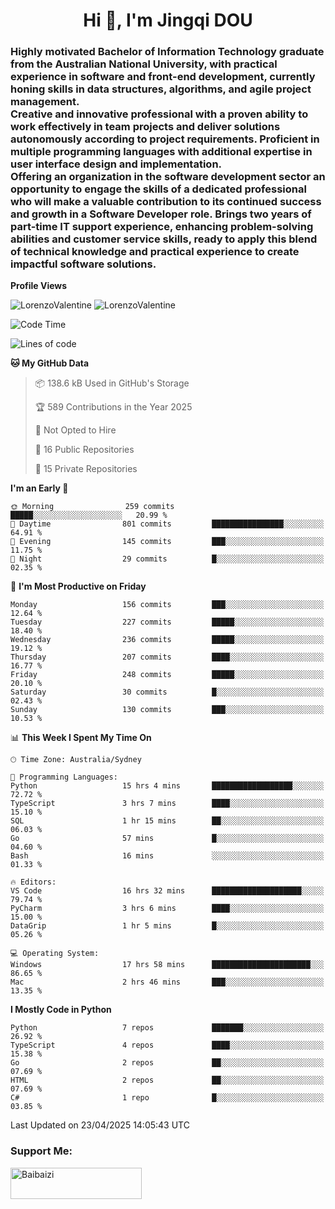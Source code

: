 <h1 align="center">Hi 👋, I'm Jingqi DOU</h1>
<h3 align="left">
Highly motivated Bachelor of Information Technology graduate from the Australian National University, with practical experience in software and front-end development, currently honing skills in data structures, algorithms, and agile project management. <br>
Creative and innovative professional with a proven ability to work effectively in team projects and deliver solutions autonomously according to project requirements. Proficient in multiple programming languages with additional expertise in user interface design and implementation. <br>
Offering an organization in the software development sector an opportunity to engage the skills of a dedicated professional who will make a valuable contribution to its continued success and growth in a Software Developer role. Brings two years of part-time IT support experience, enhancing problem-solving abilities and customer service skills, ready to apply this blend of technical knowledge and practical experience to create impactful software solutions.
</h3>

**Profile Views**<br>
<!-- <img src="https://count.getloli.com/get/@:name" alt="LorenzoValentine" theme="rule34" /> -->
<img src="https://count.getloli.com/@LorenzoValentine?name=LorenzoValentine&theme=asoul&padding=7&offset=0&align=center&scale=2&pixelated=1&darkmode=auto&prefix=020315" alt="LorenzoValentine" theme="rule34" />
<img src="https://count.getloli.com/@LorenzoValentine?name=LorenzoValentine&theme=food&padding=7&offset=0&align=center&scale=2&pixelated=1&darkmode=auto&prefix=020315" alt="LorenzoValentine" theme="rule34" />
 

<!--START_SECTION:waka-->
![Code Time](http://img.shields.io/badge/Code%20Time-1%2C833%20hrs%208%20mins-blue)

![Lines of code](https://img.shields.io/badge/From%20Hello%20World%20I%27ve%20Written-254.1%20thousand%20lines%20of%20code-blue)

**🐱 My GitHub Data** 

> 📦 138.6 kB Used in GitHub's Storage 
 > 
> 🏆 589 Contributions in the Year 2025
 > 
> 🚫 Not Opted to Hire
 > 
> 📜 16 Public Repositories 
 > 
> 🔑 15 Private Repositories 
 > 
**I'm an Early 🐤** 

```text
🌞 Morning                259 commits         █████░░░░░░░░░░░░░░░░░░░░   20.99 % 
🌆 Daytime                801 commits         ████████████████░░░░░░░░░   64.91 % 
🌃 Evening                145 commits         ███░░░░░░░░░░░░░░░░░░░░░░   11.75 % 
🌙 Night                  29 commits          █░░░░░░░░░░░░░░░░░░░░░░░░   02.35 % 
```
📅 **I'm Most Productive on Friday** 

```text
Monday                   156 commits         ███░░░░░░░░░░░░░░░░░░░░░░   12.64 % 
Tuesday                  227 commits         █████░░░░░░░░░░░░░░░░░░░░   18.40 % 
Wednesday                236 commits         █████░░░░░░░░░░░░░░░░░░░░   19.12 % 
Thursday                 207 commits         ████░░░░░░░░░░░░░░░░░░░░░   16.77 % 
Friday                   248 commits         █████░░░░░░░░░░░░░░░░░░░░   20.10 % 
Saturday                 30 commits          █░░░░░░░░░░░░░░░░░░░░░░░░   02.43 % 
Sunday                   130 commits         ███░░░░░░░░░░░░░░░░░░░░░░   10.53 % 
```


📊 **This Week I Spent My Time On** 

```text
🕑︎ Time Zone: Australia/Sydney

💬 Programming Languages: 
Python                   15 hrs 4 mins       ██████████████████░░░░░░░   72.72 % 
TypeScript               3 hrs 7 mins        ████░░░░░░░░░░░░░░░░░░░░░   15.10 % 
SQL                      1 hr 15 mins        ██░░░░░░░░░░░░░░░░░░░░░░░   06.03 % 
Go                       57 mins             █░░░░░░░░░░░░░░░░░░░░░░░░   04.60 % 
Bash                     16 mins             ░░░░░░░░░░░░░░░░░░░░░░░░░   01.33 % 

🔥 Editors: 
VS Code                  16 hrs 32 mins      ████████████████████░░░░░   79.74 % 
PyCharm                  3 hrs 6 mins        ████░░░░░░░░░░░░░░░░░░░░░   15.00 % 
DataGrip                 1 hr 5 mins         █░░░░░░░░░░░░░░░░░░░░░░░░   05.26 % 

💻 Operating System: 
Windows                  17 hrs 58 mins      ██████████████████████░░░   86.65 % 
Mac                      2 hrs 46 mins       ███░░░░░░░░░░░░░░░░░░░░░░   13.35 % 
```

**I Mostly Code in Python** 

```text
Python                   7 repos             ███████░░░░░░░░░░░░░░░░░░   26.92 % 
TypeScript               4 repos             ████░░░░░░░░░░░░░░░░░░░░░   15.38 % 
Go                       2 repos             ██░░░░░░░░░░░░░░░░░░░░░░░   07.69 % 
HTML                     2 repos             ██░░░░░░░░░░░░░░░░░░░░░░░   07.69 % 
C#                       1 repo              █░░░░░░░░░░░░░░░░░░░░░░░░   03.85 % 
```




 Last Updated on 23/04/2025 14:05:43 UTC
<!--END_SECTION:waka-->

<!-- [![willianrod's wakatime stats](https://github-readme-stats.vercel.app/api/wakatime?username=lorenzoval2050)](https://github.com/anuraghazra/github-readme-stats) -->


<h3 align="left">Support Me:</h3>
<p><a href="https://www.buymeacoffee.com/Baibaizi"> <img align="left" src="https://cdn.buymeacoffee.com/buttons/v2/default-yellow.png" height="50" width="210" alt="Baibaizi" /></a></p><br><br>
